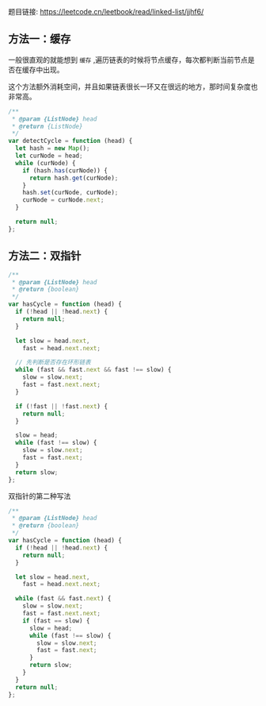 题目链接: https://leetcode.cn/leetbook/read/linked-list/jjhf6/

## 方法一：缓存

一般很直观的就能想到 `缓存` ,遍历链表的时候将节点缓存，每次都判断当前节点是否在缓存中出现。

这个方法额外消耗空间，并且如果链表很长一环又在很远的地方，那时间复杂度也非常高。

```javascript
/**
 * @param {ListNode} head
 * @return {ListNode}
 */
var detectCycle = function (head) {
  let hash = new Map();
  let curNode = head;
  while (curNode) {
    if (hash.has(curNode)) {
      return hash.get(curNode);
    }
    hash.set(curNode, curNode);
    curNode = curNode.next;
  }

  return null;
};
```

## 方法二：双指针

```javascript
/**
 * @param {ListNode} head
 * @return {boolean}
 */
var hasCycle = function (head) {
  if (!head || !head.next) {
    return null;
  }

  let slow = head.next,
    fast = head.next.next;

  // 先判断是否存在环形链表
  while (fast && fast.next && fast !== slow) {
    slow = slow.next;
    fast = fast.next.next;
  }

  if (!fast || !fast.next) {
    return null;
  }

  slow = head;
  while (fast !== slow) {
    slow = slow.next;
    fast = fast.next;
  }
  return slow;
};
```

双指针的第二种写法

```javascript
/**
 * @param {ListNode} head
 * @return {boolean}
 */
var hasCycle = function (head) {
  if (!head || !head.next) {
    return null;
  }

  let slow = head.next,
    fast = head.next.next;

  while (fast && fast.next) {
    slow = slow.next;
    fast = fast.next.next;
    if (fast == slow) {
      slow = head;
      while (fast !== slow) {
        slow = slow.next;
        fast = fast.next;
      }
      return slow;
    }
  }
  return null;
};
```
